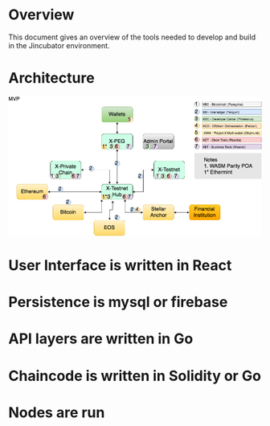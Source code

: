 # Overview
This document gives an overview of the tools needed to develop and build in the Jincubator environment.

# Architecture

![Architecture Diagram](./Ecosystem-MVP.png)

# User Interface is written in React
# Persistence is mysql or firebase
# API layers are written in Go
# Chaincode is written in Solidity or Go

# Nodes are run 

